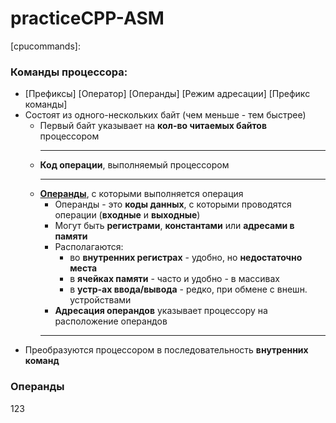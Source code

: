 # practiceCPP-ASM

[cpucommands]: 
### Команды процессора:
- [Префиксы] [Оператор] [Операнды] [Режим адресации] [Префикс команды]
- Состоят из одного-нескольких байт (чем меньше - тем быстрее)
  - Первый байт указывает на **кол-во читаемых байтов** процессором
    <hr>
  - **Код операции**, выполняемый процессором
    <hr>
  - [**Операнды**](#operands), с которыми выполняется операция
    - Операнды - это **коды данных**, с которыми проводятся операции (**входные** и **выходные**)
    - Могут быть **регистрами**, **константами** или **адресами в памяти**
    - Располагаются:
      - во **внутренних регистрах** - удобно, но **недостаточно места**
      - в **ячейках памяти** - часто и удобно - в массивах
      - в **устр-ах ввода/вывода** - редко, при обмене с внешн. устройствами
    - **Адресация операндов** указывает процессору на расположение операндов
    <hr>
- Преобразуются процессором в последовательность **внутренних команд**
    
### Операнды <a name="operands"></a>
123
